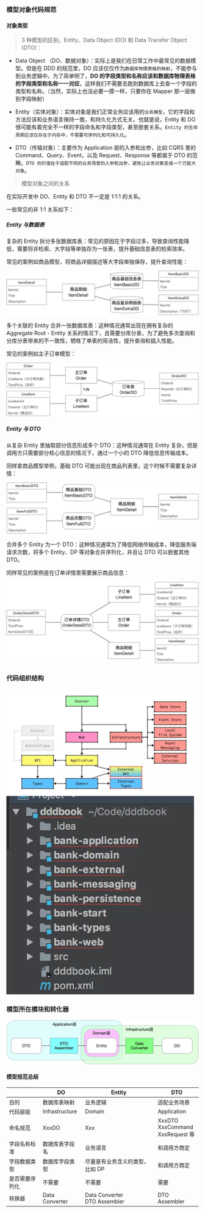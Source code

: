 ### 模型对象代码规范

#### 对象类型

> 3 种模型的区别，Entity、Data Object (DO) 和 Data Transfer Object (DTO)：

* Data Object （DO、数据对象）：实际上是我们在日常工作中最常见的数据模型。但是在 DDD 的规范里，DO 应该仅仅作为`数据库物理表格的映射`，不能参与到业务逻辑中。为了简单明了，**DO 的字段类型和名称应该和数据库物理表格的字段类型和名称一一对应**，这样我们不需要去跑到数据库上去查一个字段的类型和名称。（当然，实际上也没必要一摸一样，只要你在 Mapper 那一层做到字段映射）


* Entity（实体对象）：实体对象是我们正常业务应该用的`业务模型`，它的字段和方法应该和业务语言保持一致，和持久化方式无关。也就是说，Entity 和 DO 很可能有着完全不一样的字段命名和字段类型，甚至嵌套关系。`Entity 的生命周期应该仅存在于内存中，不需要可序列化和可持久化`。


* DTO（传输对象）：主要作为 Application 层的入参和出参，比如 CQRS 里的 Command、Query、Event，以及 Request、Response 等都属于 DTO 的范畴。`DTO 的价值在于适配不同的业务场景的入参和出参，避免让业务对象变成一个万能大对象`。

> 模型对象之间的关系

在实际开发中 DO、Entity 和 DTO 不一定是 1:1:1 的关系。

一些常见的非 1:1 关系如下： 

##### Entity 与数据表

复杂的 Entity 拆分多张数据库表：常见的原因在于字段过多，导致查询性能降低，需要将非检索、大字段等单独存为一张表，提升基础信息表的检索效率。

常见的案例如商品模型，将商品详细描述等大字段单独保存，提升查询性能：

![img.png](img.png)

多个关联的 Entity 合并一张数据库表：这种情况通常出现在拥有复杂的 Aggregate Root - Entity 关系的情况下，且需要分库分表，为了避免多次查询和分库分表带来的不一致性，牺牲了单表的简洁性，提升查询和插入性能。

常见的案例如主子订单模型：

![img_1.png](img_1.png)

##### Entity 与 DTO

从复杂 Entity 里抽取部分信息形成多个 DTO：这种情况通常在 Entity 复杂，但是调用方只需要部分核心信息的情况下，通过一个小的 DTO 降低信息传输成本。

同样拿商品模型举例，基础 DTO 可能出现在商品列表里，这个时候不需要复杂详情：

![img_2.png](img_2.png)

合并多个 Entity 为一个 DTO：这种情况通常为了降低网络传输成本，降低服务端请求次数，将多个 Entity、DP 等对象合并序列化，并且让 DTO 可以嵌套其他 DTO。

同样常见的案例是在订单详情里需要展示商品信息：

![img_3.png](img_3.png)


### 代码组织结构

![img_4.png](img_4.png)
![img_5.png](img_5.png)

### 模型所在模块和转化器

![img_6.png](img_6.png)

#### 模型规范总结


|         | DO             | Entity                           | DTO                                    |
|---------|----------------|----------------------------------|----------------------------------------|
| 目的      | 数据库表映射         | 业务逻辑                             | 适配业务场景                                 |
| 代码层级    | Infrastructure | Domain                           | Application                            |
| 命名规范    | XxxDO          | Xxx                              | XxxDTO<br/>XxxCommand<br/>XxxRequest 等 |
| 字段名称标准  | 数据库表字段名        | 业务语言                             | 和调用方商定                                 |
| 字段数据类型  | 数据库字段类型        | 尽量是有业务含义的类型，比如 DP                | 和调用方商定                                 |
| 是否需要序列化 | 不需要            | 不需要                              | 需要                                     |
| 转换器     | Data Converter | Data Converter<br/>DTO Assembler | DTO Assembler                          |

